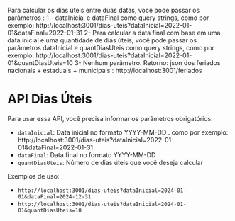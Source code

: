 Para calcular os dias úteis entre duas datas, você pode passar os parâmetros :
1 - dataInicial e dataFinal como query strings, como por exemplo: http://localhost:3001/dias-uteis?dataInicial=2022-01-01&dataFinal=2022-01-31
2- Para calcular a data final com base em uma data inicial e uma quantidade de dias úteis, você pode passar os parâmetros dataInicial e quantDiasUteis como query strings, como por exemplo: http://localhost:3001/dias-uteis?dataInicial=2022-01-01&quantDiasUteis=10
3- Nenhum parâmetro. Retorno: json dos feriados nacionais + estaduais + municipais  : http://localhost:3001/feriados

<h1>API Dias Úteis</h1>
      <p>Para usar essa API, você precisa informar os parâmetros obrigatórios:</p>
      <ul>
        <li><code>dataInicial</code>: Data inicial no formato YYYY-MM-DD . como por exemplo: http://localhost:3001/dias-uteis?dataInicial=2022-01-01&dataFinal=2022-01-31</li>
        <li><code>dataFinal</code>: Data final no formato YYYY-MM-DD</li>
        <li><code>quantDiasUteis</code>: Número de dias úteis que você deseja calcular</li>
      </ul>
      <p>Exemplos de uso:</p>
      <ul>
        <li><code>http://localhost:3001/dias-uteis?dataInicial=2024-01-01&dataFinal=2024-12-31</code></li>
        <li><code>http://localhost:3001/dias-uteis?dataInicial=2024-01-01&quantDiasUteis=10</code></li>
      </ul>
